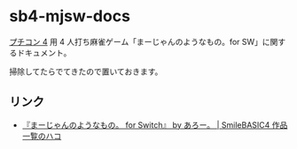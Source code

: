 # sb4-mjsw-docs

[プチコン 4](https://www.petc4.smilebasic.com) 用 4 人打ち麻雀ゲーム「まーじゃんのようなもの。for SW」に関するドキュメント。

掃除してたらでてきたので置いておきます。

## リンク

- [『まーじゃんのようなもの。 for Switch』 by あろー。 | SmileBASIC4 作品一覧のハコ](https://smilebasic.kurun96.com/work/4NZS5D323/)
